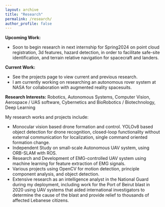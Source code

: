 ```yaml
---
layout: archive
title: "Research"
permalink: /research/
author_profile: false
---
```


**Upcoming Work:**
- Soon to begin research in next internship for Spring2024 on point cloud registration, 3d features, hazard detection, in order to facilitate safe-site identification, and terrain relative navigation for spacecraft and landers.

**Current Work:**

- See the projects page to view current and previous research.
- I am currently working on researching an autonomous rover system at NASA for collaboration with augmented reality spacesuits.

**Research Interests:** 
Robotics, Autonomous Systems, Computer Vision, Aerospace / UAS software, Cybernetics and BioRobotics / Biotechnology, Deep Learning

My research works and projects include:

- Monocular vision based drone formation and control. YOLOv8 based object detection for drone recognition, closed-loop functionality without external communication for localization, single command oriented formation change.
- Independent Study on small-scale Autonomous UAV system, using ORB-SLAM with ROS.
- Research and Development of EMG-controlled UAV system using machine learning for feature extraction of EMG signals.
- Various projects using OpenCV for motion detection, principle component analysis, and object detection.
- Extensive research as an intelligence analyst in the National Guard during my deployment, including work for the Port of Beirut blast in 2020 using UAV systems that aided international investigators to determine the cause of the blast and provide relief to thousands of affected Lebanese citizens.


